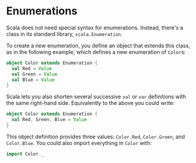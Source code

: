 # Enumerations

Scala does not need special syntax for enumerations.
Instead, there's a class in its standard library, `scala.Enumeration`.

To create a new enumeration, you define an object that extends this class, as in the following example, which defines a new enumeration of `Color`s:
```scala
object Color extends Enumeration {
  val Red = Value
  val Green = Value
  val Blue = Value
}
```
Scala lets you also shorten several successive `val` or `var` definitions with the same right-hand side.
Equivalently to the above you could write:
```scala
object Color extends Enumeration {
  val Red, Green, Blue = Value
}
```
This object definition provides three values: `Color.Red`, `Color.Green`, and `Color.Blue`.
You could also import everything in `Color` with:
```scala
import Color._
```
